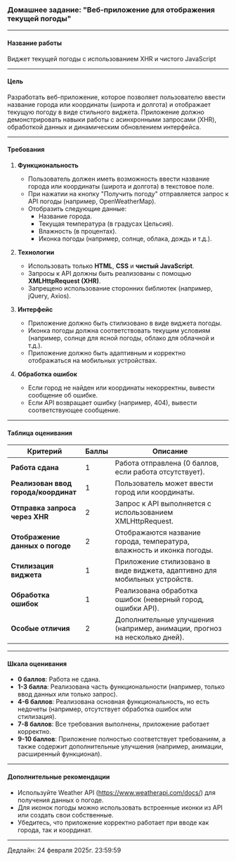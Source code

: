 ### Домашнее задание: "Веб-приложение для отображения текущей погоды"

---

#### **Название работы**  

Виджет текущей погоды с использованием XHR и чистого JavaScript

---

#### **Цель**  

Разработать веб-приложение, которое позволяет пользователю ввести название города или координаты (широта и долгота) и отображает текущую погоду в виде стильного виджета. Приложение должно демонстрировать навыки работы с асинхронными запросами (XHR), обработкой данных и динамическим обновлением интерфейса.

---

#### **Требования**  

1. **Функциональность**  
   - Пользователь должен иметь возможность ввести название города или координаты (широта и долгота) в текстовое поле.  
   - При нажатии на кнопку "Получить погоду" отправляется запрос к API погоды (например, OpenWeatherMap).  
   - Отобразить следующие данные:  
     - Название города.  
     - Текущая температура (в градусах Цельсия).  
     - Влажность (в процентах).  
     - Иконка погоды (например, солнце, облака, дождь и т.д.).  

2. **Технологии**  
   - Использовать только **HTML**, **CSS** и **чистый JavaScript**.  
   - Запросы к API должны быть реализованы с помощью **XMLHttpRequest (XHR)**.  
   - Запрещено использование сторонних библиотек (например, jQuery, Axios).  

3. **Интерфейс**  
   - Приложение должно быть стилизовано в виде виджета погоды.  
   - Иконка погоды должна соответствовать текущим условиям (например, солнце для ясной погоды, облако для облачной и т.д.).  
   - Приложение должно быть адаптивным и корректно отображаться на мобильных устройствах.  

4. **Обработка ошибок**  
   - Если город не найден или координаты некорректны, вывести сообщение об ошибке.  
   - Если API возвращает ошибку (например, 404), вывести соответствующее сообщение.  

---

#### **Таблица оценивания**  

| **Критерий**                          | **Баллы** | **Описание**                                                                 |
|---------------------------------------|-----------|------------------------------------------------------------------------------|
| **Работа сдана**                      | 1         | Работа отправлена (0 баллов, если работа отсутствует).                      |
| **Реализован ввод города/координат**  | 1         | Пользователь может ввести город или координаты.                             |
| **Отправка запроса через XHR**        | 2         | Запрос к API выполняется с использованием XMLHttpRequest.                   |
| **Отображение данных о погоде**       | 2         | Отображаются название города, температура, влажность и иконка погоды.       |
| **Стилизация виджета**                | 1         | Приложение стилизовано в виде виджета, адаптивно для мобильных устройств.    |
| **Обработка ошибок**                  | 1         | Реализована обработка ошибок (неверный город, ошибки API).                  |
| **Особые отличия**                    | 2         | Дополнительные улучшения (например, анимации, прогноз на несколько дней).   |

---

#### **Шкала оценивания**  

- **0 баллов**: Работа не сдана.  
- **1-3 балла**: Реализована часть функциональности (например, только ввод данных или только запрос).  
- **4-6 баллов**: Реализована основная функциональность, но есть недочеты (например, отсутствует обработка ошибок или стилизация).  
- **7-8 баллов**: Все требования выполнены, приложение работает корректно.  
- **9-10 баллов**: Приложение полностью соответствует требованиям, а также содержит дополнительные улучшения (например, анимации, расширенный функционал).  

---

#### **Дополнительные рекомендации**  

- Используйте Weather API (<https://www.weatherapi.com/docs/>) для получения данных о погоде.  
- Для иконок погоды можно использовать встроенные иконки из API или создать свои собственные.  
- Убедитесь, что приложение корректно работает при вводе как города, так и координат.  

---

Дедлайн: 24 февраля 2025г. 23:59:59
